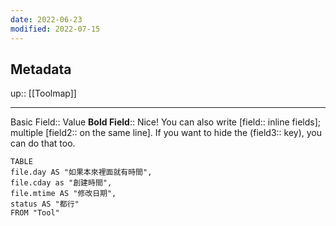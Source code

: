 ```yaml
---
date: 2022-06-23
modified: 2022-07-15
---
```

## Metadata
up:: [[Toolmap]]

---

Basic Field:: Value
**Bold Field**:: Nice!
You can also write [field:: inline fields]; multiple [field2:: on the same line].
If you want to hide the (field3:: key), you can do that too.

```dataview
TABLE 
file.day AS "如果本來裡面就有時間", 
file.cday as "創建時間", 
file.mtime AS "修改日期", 
status AS "都行" 
FROM "Tool"
```
